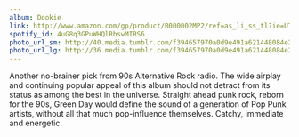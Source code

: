 ```yaml
---
album: Dookie
link: http://www.amazon.com/gp/product/B000002MP2/ref=as_li_ss_tl?ie=UTF8&amp;camp=1789&amp;creative=390957&amp;creativeASIN=B000002MP2&amp;linkCode=as2&amp;tag=besalbintheun-20
spotify_id: 4uG8q3GPuWHQlRbswMIRS6
photo_url_sm: http://40.media.tumblr.com/f394657970a0d9e491a621448084e2eb/tumblr_mjve27Mwsz1rsqbe7o1_100.jpg
photo_url_lg: http://36.media.tumblr.com/f394657970a0d9e491a621448084e2eb/tumblr_mjve27Mwsz1rsqbe7o1_400.jpg
---
```

Another no-brainer pick from 90s Alternative Rock radio. The wide airplay and continuing popular appeal of this album should not detract from its status as among the best in the universe. Straight ahead punk rock, reborn for the 90s, Green Day would define the sound of a generation of Pop Punk artists, without all that much pop-influence themselves. Catchy, immediate and energetic. 